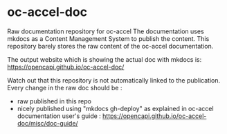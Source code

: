 # oc-accel-doc
Raw documentation repository for oc-accel
The documentation uses mkdocs as a Content Management System to publish the content.
This repository barely stores the raw content of the oc-accel documentation.

The output website which is showing the actual doc with mkdocs is:
 <https://opencapi.github.io/oc-accel-doc/>

Watch out that this repository is not automatically linked to the publication.
Every change in the raw doc should be :
* raw published in this repo
* nicely published using "mkdocs gh-deploy" as explained in oc-accel documentation user's guide :
  <https://opencapi.github.io/oc-accel-doc/misc/doc-guide/>
